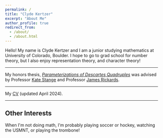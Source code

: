 ```yaml
---
permalink: /
title: "Clyde Kertzer"
excerpt: "About Me"
author_profile: true
redirect_from: 
  - /about/
  - /about.html
---
```


Hello! My name is Clyde Kertzer and I am a junior studying mathematics at University of Colorado, Boulder. I hope to go to grad school for number theory, but I also enjoy representation theory, and character theory!

---

My honors thesis, [_Parameterizations of Descartes Quadruples_](/files/HonorsThesis.pdf) was advised by Professor <a href="https://math.katestange.net">Kate Stange</a> and Professor <a href="https://math.colorado.edu/~jari2770">James Rickards</a>.

---

My [CV](/files/ClydeKertzerCVApril2024.pdf) (updated April 2024).

---

## Other Interests

When I'm not doing math, I'm probably playing soccer or hockey, watching the USMNT, or playing the trombone!
